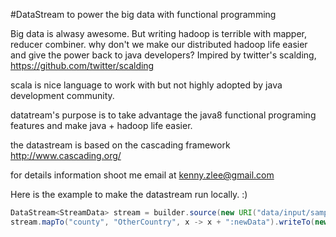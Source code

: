 #DataStream to power the big data with functional programming


Big data is alwasy awesome. But writing hadoop is terrible with mapper, reducer
combiner. why don't we make our distributed hadoop life easier and give the power back to 
java developers? 
Impired by twitter's scalding, 
 https://github.com/twitter/scalding

scala is nice language to work with but not highly adopted by java development community. 

datatream's purpose is to take advantage the java8 functional programing features 
and make java + hadoop life easier. 

the datastream is based on the cascading framework 
http://www.cascading.org/

for details information shoot me email at kenny.zlee@gmail.com

Here is the example to make the datastream run locally. :)
```java
DataStream<StreamData> stream = builder.source(new URI("data/input/sample.csv")).build();
stream.mapTo("county", "OtherCountry", x -> x + ":newData").writeTo(new URI("data/output/mapped.dat"), ",");
```
